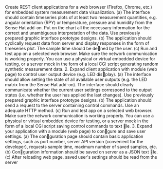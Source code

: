 Create REST client applications for a web browser (Firefox, Chrome, etc.) for embedded system
measurement data visualization.
(a) The interface should contain timeseries plots of at least two measurement quantities, e.g.
angular orientation (RPY) or temperature, pressure and humidity from the Sense Hat add-on.
Put on the chart all the necessary information for the correct and unambiguous interpretation
of the data. Use previously prepared graphic interface prototype designs.
(b) The application should cyclically request data from server and display responses in the form
of timeseries plot. The sample time should be dened by the user.
(c) Run and test app on a selected web browser. Make sure the network communication is
working properly. You can use a physical or virtual embedded device for testing, or a server
mock in the form of a local CGI script generating random synthetic measurement data.
2. Expand client application with module (web page) to control user output device (e.g. LED display).
(a) The interface should allow setting the state of all available user outputs (e.g. the LED matrix
from the Sense Hat add-on). The interface should clearly communicate whether the current
user settings correspond to the output states (i.e. whether the user has applied the last
changes). Use previously prepared graphic interface prototype designs.
(b) The application should send a request to the server containing control commands. Use an
adequate HTTP method.
(c) Run and test app on a selected web browser. Make sure the network communication is
working properly. You can use a physical or virtual embedded device for testing, or a server
mock in the form of a local CGI script saving control commands to text le.
3. Expand your application with a module (web page) to congure and save user settings.
(a) The conguration page should contain basic application settings, such as port number, server
API version (convenient for the developer), requests sample time, maximum number of saved
samples, etc.
(b) Conguration information should be saved on server as a JSON text le.
(c) After reloading web page, saved user's settings should be read from the server

